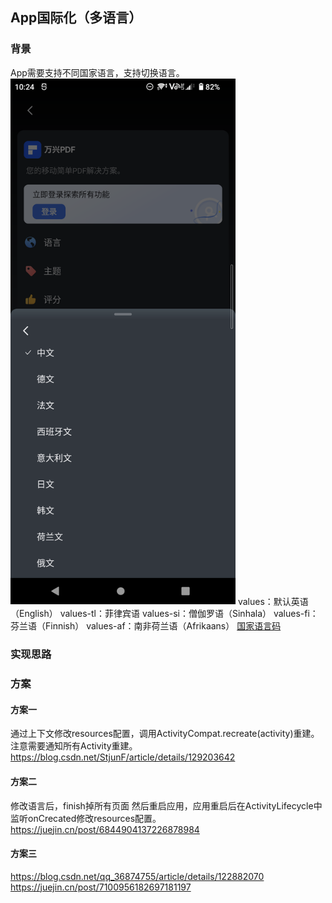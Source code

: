 ## App国际化（多语言）
### 背景
App需要支持不同国家语言，支持切换语言。
<img src="image.png" width="360" alt="示例图片">
values：默认英语（English）
values-tl：菲律宾语
values-si：僧伽罗语（Sinhala）
values-fi：芬兰语（Finnish）
values-af：南非荷兰语（Afrikaans）
[国家语言码](https://www.jianshu.com/p/3e9bab5b0c98)
### 实现思路

### 方案
#### 方案一
通过上下文修改resources配置，调用ActivityCompat.recreate(activity)重建。注意需要通知所有Activity重建。
https://blog.csdn.net/StjunF/article/details/129203642
#### 方案二
修改语言后，finish掉所有页面 然后重启应用，应用重启后在ActivityLifecycle中监听onCrecated修改resources配置。
https://juejin.cn/post/6844904137226878984
#### 方案三
https://blog.csdn.net/qq_36874755/article/details/122882070
https://juejin.cn/post/7100956182697181197